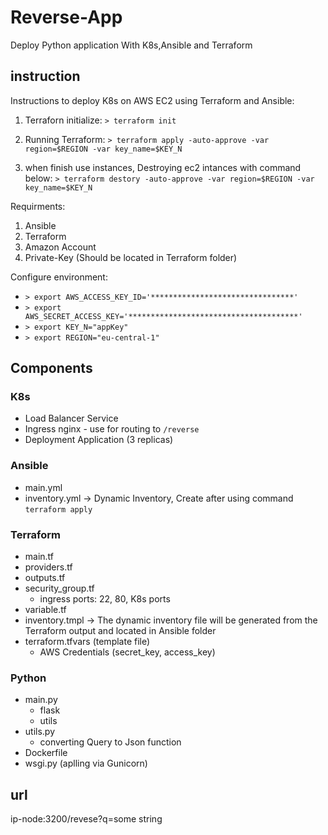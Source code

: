 # Reverse-App
Deploy Python application With K8s,Ansible and Terraform


## instruction 
Instructions to deploy K8s on AWS EC2 using Terraform and Ansible:

1) Terraforn initialize:
   `> terraform init`

2) Running Terraform:
   `> terraform apply -auto-approve -var region=$REGION -var key_name=$KEY_N`

3) when finish use instances, Destroying ec2 intances with command below:
   `> terraform destory -auto-approve -var region=$REGION -var key_name=$KEY_N`

Requirments:
  1) Ansible
  2) Terraform
  3) Amazon Account
  4) Private-Key (Should be located in Terraform folder)

Configure environment:
 * `> export AWS_ACCESS_KEY_ID='********************************'`
 * `> export AWS_SECRET_ACCESS_KEY='**************************************'`
 * `> export KEY_N="appKey"`
 * `> export REGION="eu-central-1"`

## Components

### K8s
  * Load Balancer Service
  * Ingress nginx - use for routing to `/reverse`
  * Deployment Application (3 replicas)

### Ansible
  * main.yml
  * inventory.yml -> Dynamic Inventory, Create after using command `terraform apply`
  
### Terraform
  * main.tf
  * providers.tf
  * outputs.tf
  * security_group.tf
    * ingress ports: 22, 80, K8s ports
  * variable.tf 
  * inventory.tmpl -> The dynamic inventory file will be generated from the Terraform output and located in Ansible folder
  * terraform.tfvars (template file)
    * AWS Credentials (secret_key, access_key)

### Python
  * main.py
    * flask
    * utils  
  * utils.py
    * converting Query to Json function
  * Dockerfile
  * wsgi.py (aplling via Gunicorn)
  
  
## url
   ip-node:3200/revese?q=some string

